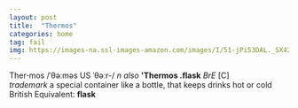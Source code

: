 ```yaml
---
layout: post
title:  "Thermos"
categories: home
tag: fail
img: https://images-na.ssl-images-amazon.com/images/I/51-jPi53DAL._SX425_.jpg
---
```

<DIV style="MARGIN: 0px 0px 5px">Ther<B>·</B>mos /ˈθəːməs US ˈθəːr-/ <I>n also</I> <B>'Thermos .flask</B> <I>BrE</I> [C] <BR><I>trademark</I> a special container like a bottle, that keeps drinks hot or cold<BR>British Equivalent: <B>flask</B></DIV>
